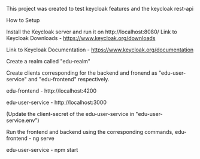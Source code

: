 This project was created to test keycloak features and the keycloak rest-api

How to Setup

Install the Keycloak server and run it on http://localhost:8080/
Link to Keycloak Downloads - https://www.keycloak.org/downloads

Link to Keycloak Documentation - https://www.keycloak.org/documentation

Create a realm called "edu-realm"

Create clients corresponding for the backend and fronend as "edu-user-service" and "edu-frontend" respectively.

edu-frontend - http://localhost:4200

edu-user-service - http://localhost:3000

(Update the client-secret of the edu-user-service in "edu-user-service.env")

Run the frontend and backend using the corresponding commands,
edu-frontend - ng serve

edu-user-service - npm start